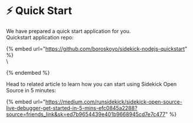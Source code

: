 # ⚡ Quick Start

We have prepared a quick start application for you.\
Quickstart application repo:

{% embed url="https://github.com/boroskoyo/sidekick-nodejs-quickstart" %}
\
\

{% endembed %}

Head to related article to learn how you can start using Sidekick Open Source in 5 minutes:

{% embed url="https://medium.com/runsidekick/sidekick-open-source-live-debugger-get-started-in-5-mins-efc0845a2288?source=friends_link&sk=ed7b9654439e401b9668945cd7e7c477" %}
